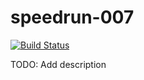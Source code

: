 # speedrun-007

[![Build Status](https://travis-ci.com/o-o-overflow/dc2019q-speedrun-007.svg?token=6XM5nywRvLrMFwxAsXj3&branch=master)](https://travis-ci.com/o-o-overflow/dc2019q-speedrun-007)

TODO: Add description
 
